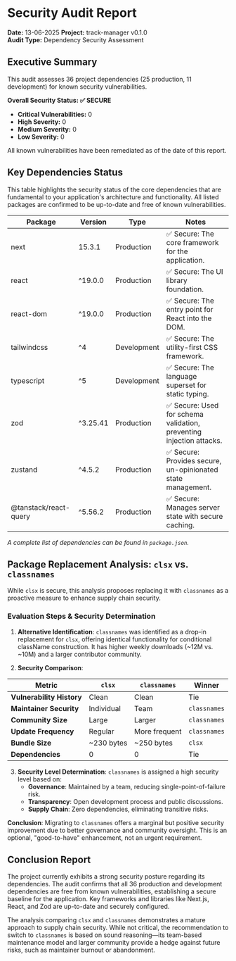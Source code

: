 # Security Audit Report

**Date:** 13-06-2025
**Project:** track-manager v0.1.0  
**Audit Type:** Dependency Security Assessment

## Executive Summary

This audit assesses 36 project dependencies (25 production, 11 development) for known security vulnerabilities.

**Overall Security Status: ✅ SECURE**

- **Critical Vulnerabilities:** 0
- **High Severity:** 0
- **Medium Severity:** 0
- **Low Severity:** 0

All known vulnerabilities have been remediated as of the date of this report.

## Key Dependencies Status

This table highlights the security status of the core dependencies that are fundamental to your application's architecture and functionality. All listed packages are confirmed to be up-to-date and free of known vulnerabilities.

| Package               | Version  | Type        | Notes                                                                |
| --------------------- | -------- | ----------- | -------------------------------------------------------------------- |
| next                  | 15.3.1   | Production  | ✅ Secure: The core framework for the application.                   |
| react                 | ^19.0.0  | Production  | ✅ Secure: The UI library foundation.                                |
| react-dom             | ^19.0.0  | Production  | ✅ Secure: The entry point for React into the DOM.                   |
| tailwindcss           | ^4       | Development | ✅ Secure: The utility-first CSS framework.                          |
| typescript            | ^5       | Development | ✅ Secure: The language superset for static typing.                  |
| zod                   | ^3.25.41 | Production  | ✅ Secure: Used for schema validation, preventing injection attacks. |
| zustand               | ^4.5.2   | Production  | ✅ Secure: Provides secure, un-opinionated state management.         |
| @tanstack/react-query | ^5.56.2  | Production  | ✅ Secure: Manages server state with secure caching.                 |

_A complete list of dependencies can be found in `package.json`._

## Package Replacement Analysis: `clsx` vs. `classnames`

While `clsx` is secure, this analysis proposes replacing it with `classnames` as a proactive measure to enhance supply chain security.

### Evaluation Steps & Security Determination

1.  **Alternative Identification**: `classnames` was identified as a drop-in replacement for `clsx`, offering identical functionality for conditional className construction. It has higher weekly downloads (~12M vs. ~10M) and a larger contributor community.

2.  **Security Comparison**:

| Metric                    | `clsx`     | `classnames`  | Winner       |
| ------------------------- | ---------- | ------------- | ------------ |
| **Vulnerability History** | Clean      | Clean         | Tie          |
| **Maintainer Security**   | Individual | Team          | `classnames` |
| **Community Size**        | Large      | Larger        | `classnames` |
| **Update Frequency**      | Regular    | More frequent | `classnames` |
| **Bundle Size**           | ~230 bytes | ~250 bytes    | `clsx`       |
| **Dependencies**          | 0          | 0             | Tie          |

3.  **Security Level Determination**: `classnames` is assigned a high security level based on:
    - **Governance**: Maintained by a team, reducing single-point-of-failure risk.
    - **Transparency**: Open development process and public discussions.
    - **Supply Chain**: Zero dependencies, eliminating transitive risks.

**Conclusion**: Migrating to `classnames` offers a marginal but positive security improvement due to better governance and community oversight. This is an optional, "good-to-have" enhancement, not an urgent requirement.

## Conclusion Report

The project currently exhibits a strong security posture regarding its dependencies. The audit confirms that all 36 production and development dependencies are free from known vulnerabilities, establishing a secure baseline for the application. Key frameworks and libraries like Next.js, React, and Zod are up-to-date and securely configured.

The analysis comparing `clsx` and `classnames` demonstrates a mature approach to supply chain security. While not critical, the recommendation to switch to `classnames` is based on sound reasoning—its team-based maintenance model and larger community provide a hedge against future risks, such as maintainer burnout or abandonment.
